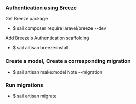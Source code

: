 ### Authentication using Breeze

Get Breeze package
- $ sail composer require laravel/breeze --dev

Add Breeze's Authentication scaffolding
- $ sail artisan breeze:install


### Create a model, Create a corresponding migration

- $ sail artisan make:model Note --migration


### Run migrations

- $ sail artisan migrate
